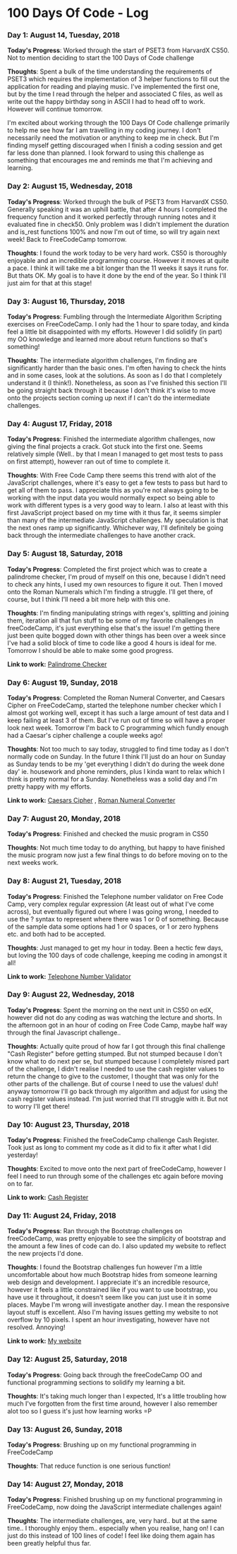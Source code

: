 # 100 Days Of Code - Log

### Day 1: August 14, Tuesday, 2018

**Today's Progress**: Worked through the start of PSET3 from HarvardX CS50. Not to mention deciding to start the 100 Days of Code challenge

**Thoughts**:
Spent a bulk of the time understanding the requirements of PSET3 which requires the implementation of 3 helper functions to fill out the application for reading and playing music. I've implemented the first one, but by the time I read through the helper and associated C files, as well as write out the happy birthday song in ASCII I had to head off to work. However will continue tomorrow. 

I'm excited about working through the 100 Days Of Code challenge primarily to help me see how far I am travelling in my coding journey. I don't necessarily need the motivation or anything to keep me in check. But I'm finding myself getting discouraged when I finish a coding session and get far less done than planned. I look forward to using this challenge as something that encourages me and reminds me that I'm achieving and learning.

### Day 2: August 15, Wednesday, 2018

**Today's Progress**: Worked through the bulk of PSET3 from HarvardX CS50. Generally speaking it was an uphill battle, that after 4 hours I completed the frequency function and it worked perfectly through running notes and it evaluated fine in check50. Only problem was I didn't implement the duration and is_rest functions 100% and now I'm out of time, so will try again next week! Back to FreeCodeCamp tomorrow.

**Thoughts**:
I found the work today to be very hard work. CS50 is thoroughly enjoyable and an incredible programming course. However it moves at quite a pace. I think it will take me a bit longer than the 11 weeks it says it runs for. But thats OK. My goal is to have it done by the end of the year. So I think I'll just aim for that at this stage! 

### Day 3: August 16, Thursday, 2018

**Today's Progress**: Fumbling through the Intermediate Algorithm Scripting exercises on FreeCodeCamp. I only had the 1 hour to spare today, and kinda feel a little bit disappointed with my efforts. However I did solidify (in part) my OO knowledge and learned more about return functions so that's something!  

**Thoughts**: The intermediate algorithm challenges, I'm finding are significantly harder than the basic ones. I'm often having to check the hints and in some cases, look at the solutions. As soon as I do that I completely understand it (I think!). Nonetheless, as soon as I've finished this section I'll be going straight back through it because I don't think it's wise to move onto the projects section coming up next if I can't do the intermediate challenges. 

### Day 4: August 17, Friday, 2018

**Today's Progress**: Finished the intermediate algorithm challenges, now giving the final projects a crack. Got stuck into the first one. Seems relatively simple (Well.. by that I mean I managed to get most tests to pass on first attempt), however ran out of time to complete it.

**Thoughts**: With Free Code Camp there seems this trend with alot of the JavaScript challenges, where it's easy to get a few tests to pass but hard to get all of them to pass. I appreciate this as you're not always going to be working with the input data you would normally expect so being able to work with different types is a very good way to learn. I also at least with this first JavaScript project based on my time with it thus far, it seems simpler than many of the intermediate JavaScript challenges. My speculation is that the next ones ramp up significantly. Whichever way, I'll definitely be going back through the intermediate challenges to have another crack. 

### Day 5: August 18, Saturday, 2018

**Today's Progress**: Completed the first project which was to create a palindrome checker, I'm proud of myself on this one, because I didn't need to check any hints, I used my own resources to figure it out. Then I moved onto the Roman Numerals which I'm finding a struggle. I'll get there, of course, but I think I'll need a bit more help with this one. 

**Thoughts**: I'm finding manipulating strings with regex's, splitting and joining them, iteration all that fun stuff to be some of my favorite challenges in freeCodeCamp, it's just everything else that's the issue! I'm getting there just been quite bogged down with other things has been over a week since I've had a solid block of time to code like a good 4 hours is ideal for me. Tomorrow I should be able to make some good progress. 

**Link to work:** [Palindrome Checker](https://repl.it/@Christonja/AngelicSeveralGeneric)

### Day 6: August 19, Sunday, 2018

**Today's Progress**: Completed the Roman Numeral Converter, and Caesars Cipher on FreeCodeCamp, started the telephone number checker which I almost got working well, except it has such a large amount of test data and I keep failing at least 3 of them. But I've run out of time so will have a proper look next week. Tomorrow I'm back to C programming which fundly enough had a Caesar's cipher challenge a couple weeks ago!  

**Thoughts**: Not too much to say today, struggled to find time today as I don't normally code on Sunday. In the future I think I'll just do an hour on Sunday as Sunday tends to be my 'get everything I didn't do during the week done day' ie. housework and phone reminders, plus I kinda want to relax which I think is pretty normal for a Sunday. Nonetheless was a solid day and I'm pretty happy with my efforts. 

**Link to work:** [Caesars Cipher](https://repl.it/@Christonja/NextSympatheticFreesoftware)
, [Roman Numeral Converter](https://repl.it/@Christonja/ClientsideAttentiveCubase)

### Day 7: August 20, Monday, 2018

**Today's Progress**: Finished and checked the music program in CS50

**Thoughts**: Not much time today to do anything, but happy to have finished the music program now just a few final things to do before moving on to the next weeks work. 

### Day 8: August 21, Tuesday, 2018

**Today's Progress**: Finished the Telephone number validator on Free Code Camp, very complex regular expression (At least out of what I've come across), but eventually figured out where I was going wrong, I needed to use the ? syntax to represent where there was 1 or 0 of something. Because of the sample data some options had 1 or 0 spaces, or 1 or zero hyphens etc. and both had to be accepted. 

**Thoughts**: Just managed to get my hour in today. Been a hectic few days, but loving the 100 days of code challenge, keeping me coding in amongst it all!

**Link to work:** [Telephone Number Validator](https://repl.it/@Christonja/FrailAnimatedClass)

### Day 9: August 22, Wednesday, 2018

**Today's Progress**: Spent the morning on the next unit in CS50 on edX, however did not do any coding as was watching the lecture and shorts. In the afternoon got in an hour of coding on Free Code Camp, maybe half way through the final Javascript challenge..

**Thoughts**: Actually quite proud of how far I got through this final challenge "Cash Register" before getting stumped. But not stumped because I don't know what to do next per se, but stumped because I completely misred part of the challenge, I didn't realise I needed to use the cash register values to return the change to give to the customer, I thought that was only for the other parts of the challenge. But of course I need to use the values! duh! anyway tomorrow I'll go back through my algorithm and adjust for using the cash register values instead. I'm just worried that I'll struggle with it. But not to worry I'll get there! 

### Day 10: August 23, Thursday, 2018

**Today's Progress**: Finished the freeCodeCamp challenge Cash Register. Took just as long to comment my code as it did to fix it after what I did yesterday!

**Thoughts**: Excited to move onto the next part of freeCodeCamp, however I feel I need to run through some of the challenges etc again before moving on to far. 

**Link to work:** [Cash Register](https://repl.it/@Christonja/ProperCompleteInstructions)

### Day 11: August 24, Friday, 2018

**Today's Progress**: Ran through the Bootstrap challenges on freeCodeCamp, was pretty enjoyable to see the simplicity of bootstrap and the amount a few lines of code can do. I also updated my website to reflect the new projects I'd done. 

**Thoughts**: I found the Bootstrap challenges fun however I'm a little uncomfortable about how much Bootstrap hides from someone learning web design and development. I appreciate it's an incredible resource, however it feels a little constrained like if you want to use bootstrap, you have use it throughout, it doesn't seem like you can just use it in some places. Maybe I'm wrong will investigate another day. I mean the responsive layout stuff is excellent. Also I'm having issues getting my website to not overflow by 10 pixels. I spent an hour investigating, however have not resolved. Annoying!

**Link to work:** [My website](http://christonja.github.io/)

### Day 12: August 25, Saturday, 2018

**Today's Progress**: Going back through the freeCodeCamp OO and functional programming sections to solidify my learning a bit. 

**Thoughts**: It's taking much longer than I expected, It's a little troubling how much I've forgotten from the first time around, however I also remember alot too so I guess it's just how learning works =P

### Day 13: August 26, Sunday, 2018

**Today's Progress**: Brushing up on my functional programming in FreeCodeCamp

**Thoughts**: That reduce function is one serious function!

### Day 14: August 27, Monday, 2018

**Today's Progress**: Finished brushing up on my functional programming in FreeCodeCamp, now doing the JavaScript intermediate challenges again! 

**Thoughts**: The intermediate challenges, are, very hard.. but at the same time.. I thoroughly enjoy them.. especially when you realise, hang on! I can just do this instead of 100 lines of code! I feel like doing them again has been greatly helpful thus far. 
